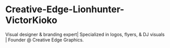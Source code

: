 # Creative-Edge-Lionhunter-VictorKioko
Visual designer &amp; branding expert| Specialized in logos, flyers, &amp; DJ visuals | Founder @ Creative Edge Graphics.

